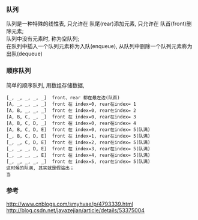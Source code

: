 ### 队列

队列是一种特殊的线性表, 只允许在 队尾(rear)添加元素, 只允许在 队首(front)删除元素;  
队列中没有元素时, 称为空队列;  
在队列中插入一个队列元素称为入队(enqueue), 从队列中删除一个队列元素称为出队(dequeue)  

### 顺序队列

简单的顺序队列, 用数组存储数据, 
```
[_, _, _, _, _]  front、rear 都在最左边(队首)
[A, _, _, _, _]  front 在 index=0, rear在index= 1
[A, B, _, _, _]  front 在 index=0, rear在index= 2
[A, B, C, _, _]  front 在 index=0, rear在index= 3
[A, B, C, D, _]  front 在 index=0, rear在index= 4
[A, B, C, D, E]  front 在 index=0, rear在index= 5(队满)
[_, B, C, D, E]  front 在 index=1, rear在index= 5(队满)
[_, _, C, D, E]  front 在 index=2, rear在index= 5(队满)
[_, _, _, D, E]  front 在 index=3, rear在index= 5(队满)
[_, _, _, _, E]  front 在 index=4, rear在index= 5(队满)
[_, _, _, _, _]  front 在 index=5, rear在index= 5(队满)
这时候的队满, 其实就是假溢出；
当
```

### 参考  
http://www.cnblogs.com/smyhvae/p/4793339.html  
http://blog.csdn.net/javazejian/article/details/53375004  
